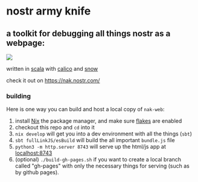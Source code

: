 # nostr army knife

## a toolkit for debugging all things nostr as a webpage:

![](https://user-images.githubusercontent.com/1653275/227681805-0cd20b39-de0d-4fcb-abb4-de3283404e8f.png)

written in [scala](https://scala-lang.org/) with [calico](https://www.armanbilge.com/calico/) and [snow](https://github.com/fiatjaf/snow)

check it out on https://nak.nostr.com/

### building

Here is one way you can build and host a local copy of `nak-web`:
1. install [Nix](https://nixos.org) the package manager, and make sure [flakes](https://wiki.nixos.org/wiki/Flakes) are enabled
2. checkout this repo and `cd` into it
3. `nix develop` will get you into a dev environment with all the things (`sbt`)
4. `sbt fullLinkJS/esBuild` will build the all important `bundle.js` file
5. `python3 -m http.server 8743` will serve up the html/js app at [localhost:8743](http://localhost:8743)
6. (optional) `./build-gh-pages.sh` if you want to create a local branch called "gh-pages" with only
  the necessary things for serving (such as by github pages).
